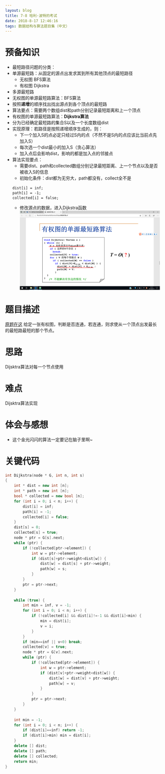 ```yaml
---
layout: blog
title: 7-8 哈利·波特的考试
date: 2018-8-17 12:46:16
tags: 数据结构与算法题目集（中文）
---
```

# 预备知识
- 最短路径问题的分类：
 - 单源最短路：从固定的源点出发求其到所有其他顶点的最短路径
   - 无权图 BFS算法
   - 有权图 Dijkstra
 - 多源最短路
- 无权图的单源最短路算法：BFS算法
 - 按照**递增**的顺序找出找出源点到各个顶点的最短路
 - 算法要点：需要两个数组dist和path分别记录最短距离和上一个顶点
- 有权图的单源最短路算法：**Dijkstra算法**
 - 分为已经确定最短路的集合S以及一个长度数组dist
 - 实现原理：若路径是按照递增顺序生成的，则：
   - 下一个加入S的点必定只经过S内的点（不然不是S内的点应该比当前点先加入S）
   - 每次选一个dist最小的加入S（贪心算法）
   - 加入点后会影响dist，影响的都是加入点的邻接点
 - 算法实现要点：
   - 需要dist、path和collected数组分别记录最短距离、上一个节点以及是否被收入S的信息
   - 初始化条件：dist都为无穷大，path都没有，collect全不是
   ```
   dist[i] = inf;
   path[i] = -1;
   collected[i] = false;
   ```
   - 修改源点的数据，进入Dijkstra函数
   ![Dijsktra算法的伪码描述](DS-7-8/Dijsktra.png)

# 题目描述
[原题在这](https://pintia.cn/problem-sets/15/problems/716)
给定一张有权图，判断是否连通，若连通，则求使从一个顶点出发最长的最短路最短的那个节点。

# 思路
Dijsktra算法对每一个节点使用

# 难点
Dijsktra算法实现

# 体会与感想
- 这个金光闪闪的算法一定要记在脑子里啊~

# 关键代码
```C++
int Dijkstra(node * G, int n, int s)
{
    int * dist = new int [n];
    int * path = new int [n];
    bool * collected = new bool [n];
    for (int i = 0; i < n; i++) {
        dist[i] = inf;
        path[i] = -1;
        collected[i] = false;
    }
    dist[s] = 0;
    collected[s] = true;
    node * ptr = G[s].next;
    while (ptr) {
        if (!collected[ptr->element]) {
            int w = ptr->element;
            if (dist[s]+ptr->weight<dist[w]) {
                dist[w] = dist[s] + ptr->weight;
                path[w] = s;
            }
        }
        ptr = ptr->next;
    }

    while (true) {
        int min = inf, v = -1;
        for (int i = 0; i < n; i++) {
            if (!collected[i] && dist[i]!=-1 && dist[i]<min) {
                min = dist[i];
                v = i;
            }
        }
        if (min==inf || v<0) break;
        collected[v] = true;
        node * ptr = G[v].next;
        while (ptr) {
            if (!collected[ptr->element]) {
                int w = ptr->element;
                if (dist[v]+ptr->weight<dist[w]) {
                    dist[w] = dist[v] + ptr->weight;
                    path[w] = v;
                }
            }
            ptr = ptr->next;
        }
    }

    int min = -1;
    for (int i = 0; i < n; i++) {
        if (dist[i]==inf) return -1;
        if (dist[i]>min) min = dist[i];
    }
    delete [] dist;
    delete [] path;
    delete [] collected;
    return min;
}
```
